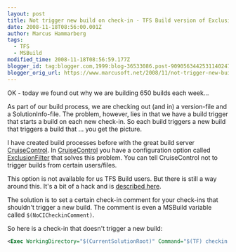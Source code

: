 ```yaml
---
layout: post
title: Not trigger new build on check-in - TFS Build version of ExclusionFilters
date: 2008-11-18T08:56:00.001Z
author: Marcus Hammarberg
tags:
  - TFS
  - MSBuild
modified_time: 2008-11-18T08:56:59.177Z
blogger_id: tag:blogger.com,1999:blog-36533086.post-9090563442531140247
blogger_orig_url: https://www.marcusoft.net/2008/11/not-trigger-new-build-on-check-in-tfs.html
---
```


OK - today we found out why we are building 650 builds each week...

As part of our build process, we are checking out (and in) a version-file and a SolutionInfo-file. The problem, however, lies in that we have a build trigger that starts a build on each new check-in. So each build triggers a new build that triggers a build that ... you get the picture.

I have created build processes before with the great build server [CruiseControl](http://cruisecontrol.sourceforge.net). In [CruiseControl](http://cruisecontrol.sourceforge.net) you have a configuration option called [ExclusionFilter](http://confluence.public.thoughtworks.org/display/CCNET/Filtered+Source+Control+Block) that solves this problem. You can tell CruiseControl not to trigger builds from certain users/files.

This option is not available for us TFS Build users. But there is still a way around this. It's a bit of a hack and is [described here](http://blogs.msdn.com/buckh/archive/2007/07/27/tfs-2008-how-to-check-in-without-triggering-a-build-when-using-continuous-integration.aspx).

The solution is to set a certain check-in comment for your check-ins that shouldn't trigger a new build. The comment is even a MSBuild variable called `$(NoCICheckinComment)`.

So here is a check-in that doesn't trigger a new build:

```xml
<Exec WorkingDirectory="$(CurrentSolutionRoot)" Command="$(TF) checkin /comment:&quot;New Version: $(Major).$(Minor).$(Build).$(Revision) $(NoCICheckinComment) &quot; /recursive Version.txt SolutionInfo.vb" />
```
